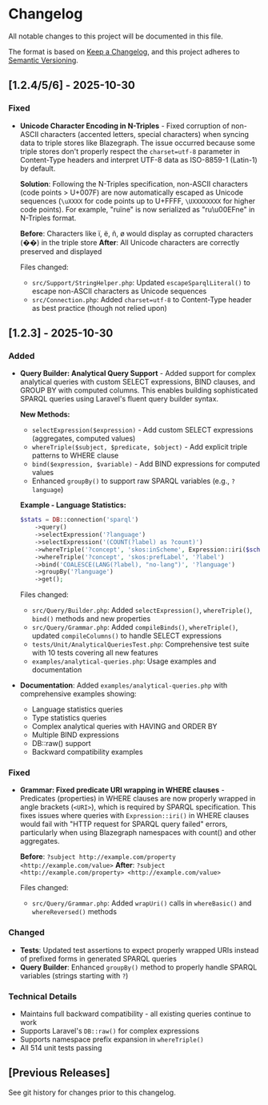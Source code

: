 # Changelog

All notable changes to this project will be documented in this file.

The format is based on [Keep a Changelog](https://keepachangelog.com/en/1.0.0/),
and this project adheres to [Semantic Versioning](https://semver.org/spec/v2.0.0.html).

## [1.2.4/5/6] - 2025-10-30

### Fixed
- **Unicode Character Encoding in N-Triples** - Fixed corruption of non-ASCII characters (accented letters, special characters) when syncing data to triple stores like Blazegraph. The issue occurred because some triple stores don't properly respect the `charset=utf-8` parameter in Content-Type headers and interpret UTF-8 data as ISO-8859-1 (Latin-1) by default.

  **Solution**: Following the N-Triples specification, non-ASCII characters (code points > U+007F) are now automatically escaped as Unicode sequences (`\uXXXX` for code points up to U+FFFF, `\UXXXXXXXX` for higher code points). For example, "ruïne" is now serialized as "ru\u00EFne" in N-Triples format.

  **Before**: Characters like ï, ë, ñ, ø would display as corrupted characters (��) in the triple store
  **After**: All Unicode characters are correctly preserved and displayed

  Files changed:
  - `src/Support/StringHelper.php`: Updated `escapeSparqlLiteral()` to escape non-ASCII characters as Unicode sequences
  - `src/Connection.php`: Added `charset=utf-8` to Content-Type header as best practice (though not relied upon)

## [1.2.3] - 2025-10-30

### Added
- **Query Builder: Analytical Query Support** - Added support for complex analytical queries with custom SELECT expressions, BIND clauses, and GROUP BY with computed columns. This enables building sophisticated SPARQL queries using Laravel's fluent query builder syntax.

  **New Methods:**
  - `selectExpression($expression)` - Add custom SELECT expressions (aggregates, computed values)
  - `whereTriple($subject, $predicate, $object)` - Add explicit triple patterns to WHERE clause
  - `bind($expression, $variable)` - Add BIND expressions for computed values
  - Enhanced `groupBy()` to support raw SPARQL variables (e.g., `?language`)

  **Example - Language Statistics:**
  ```php
  $stats = DB::connection('sparql')
      ->query()
      ->selectExpression('?language')
      ->selectExpression('(COUNT(?label) as ?count)')
      ->whereTriple('?concept', 'skos:inScheme', Expression::iri($schemeUri))
      ->whereTriple('?concept', 'skos:prefLabel', '?label')
      ->bind('COALESCE(LANG(?label), "no-lang")', '?language')
      ->groupBy('?language')
      ->get();
  ```

  Files changed:
  - `src/Query/Builder.php`: Added `selectExpression()`, `whereTriple()`, `bind()` methods and new properties
  - `src/Query/Grammar.php`: Added `compileBinds()`, `whereTriple()`, updated `compileColumns()` to handle SELECT expressions
  - `tests/Unit/AnalyticalQueriesTest.php`: Comprehensive test suite with 10 tests covering all new features
  - `examples/analytical-queries.php`: Usage examples and documentation

- **Documentation**: Added `examples/analytical-queries.php` with comprehensive examples showing:
  - Language statistics queries
  - Type statistics queries
  - Complex analytical queries with HAVING and ORDER BY
  - Multiple BIND expressions
  - DB::raw() support
  - Backward compatibility examples

### Fixed
- **Grammar: Fixed predicate URI wrapping in WHERE clauses** - Predicates (properties) in WHERE clauses are now properly wrapped in angle brackets (`<URI>`), which is required by SPARQL specification. This fixes issues where queries with `Expression::iri()` in WHERE clauses would fail with "HTTP request for SPARQL query failed" errors, particularly when using Blazegraph namespaces with count() and other aggregates.

  **Before**: `?subject http://example.com/property <http://example.com/value>`
  **After**: `?subject <http://example.com/property> <http://example.com/value>`

  Files changed:
  - `src/Query/Grammar.php`: Added `wrapUri()` calls in `whereBasic()` and `whereReversed()` methods

### Changed
- **Tests**: Updated test assertions to expect properly wrapped URIs instead of prefixed forms in generated SPARQL queries
- **Query Builder**: Enhanced `groupBy()` method to properly handle SPARQL variables (strings starting with `?`)

### Technical Details
- Maintains full backward compatibility - all existing queries continue to work
- Supports Laravel's `DB::raw()` for complex expressions
- Supports namespace prefix expansion in `whereTriple()`
- All 514 unit tests passing

## [Previous Releases]

See git history for changes prior to this changelog.
